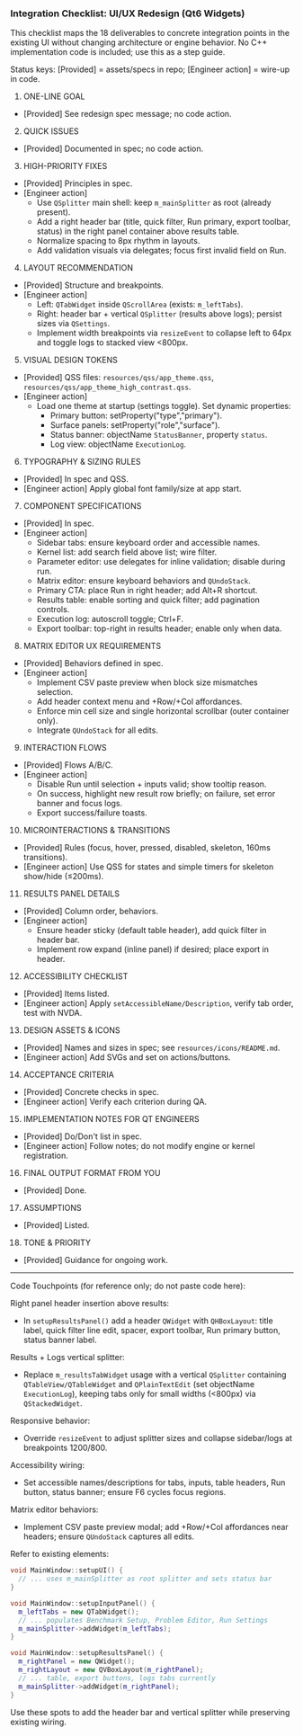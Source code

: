 ### Integration Checklist: UI/UX Redesign (Qt6 Widgets)

This checklist maps the 18 deliverables to concrete integration points in the existing UI without changing architecture or engine behavior. No C++ implementation code is included; use this as a step guide.

Status keys: [Provided] = assets/specs in repo; [Engineer action] = wire-up in code.

1. ONE-LINE GOAL

- [Provided] See redesign spec message; no code action.

2. QUICK ISSUES

- [Provided] Documented in spec; no code action.

3. HIGH-PRIORITY FIXES

- [Provided] Principles in spec.
- [Engineer action]
  - Use `QSplitter` main shell: keep `m_mainSplitter` as root (already present).
  - Add a right header bar (title, quick filter, Run primary, export toolbar, status) in the right panel container above results table.
  - Normalize spacing to 8px rhythm in layouts.
  - Add validation visuals via delegates; focus first invalid field on Run.

4. LAYOUT RECOMMENDATION

- [Provided] Structure and breakpoints.
- [Engineer action]
  - Left: `QTabWidget` inside `QScrollArea` (exists: `m_leftTabs`).
  - Right: header bar + vertical `QSplitter` (results above logs); persist sizes via `QSettings`.
  - Implement width breakpoints via `resizeEvent` to collapse left to 64px and toggle logs to stacked view <800px.

5. VISUAL DESIGN TOKENS

- [Provided] QSS files: `resources/qss/app_theme.qss`, `resources/qss/app_theme_high_contrast.qss`.
- [Engineer action]
  - Load one theme at startup (settings toggle). Set dynamic properties:
    - Primary button: setProperty("type","primary").
    - Surface panels: setProperty("role","surface").
    - Status banner: objectName `StatusBanner`, property `status`.
    - Log view: objectName `ExecutionLog`.

6. TYPOGRAPHY & SIZING RULES

- [Provided] In spec and QSS.
- [Engineer action] Apply global font family/size at app start.

7. COMPONENT SPECIFICATIONS

- [Provided] In spec.
- [Engineer action]
  - Sidebar tabs: ensure keyboard order and accessible names.
  - Kernel list: add search field above list; wire filter.
  - Parameter editor: use delegates for inline validation; disable during run.
  - Matrix editor: ensure keyboard behaviors and `QUndoStack`.
  - Primary CTA: place Run in right header; add Alt+R shortcut.
  - Results table: enable sorting and quick filter; add pagination controls.
  - Execution log: autoscroll toggle; Ctrl+F.
  - Export toolbar: top-right in results header; enable only when data.

8. MATRIX EDITOR UX REQUIREMENTS

- [Provided] Behaviors defined in spec.
- [Engineer action]
  - Implement CSV paste preview when block size mismatches selection.
  - Add header context menu and +Row/+Col affordances.
  - Enforce min cell size and single horizontal scrollbar (outer container only).
  - Integrate `QUndoStack` for all edits.

9. INTERACTION FLOWS

- [Provided] Flows A/B/C.
- [Engineer action]
  - Disable Run until selection + inputs valid; show tooltip reason.
  - On success, highlight new result row briefly; on failure, set error banner and focus logs.
  - Export success/failure toasts.

10. MICROINTERACTIONS & TRANSITIONS

- [Provided] Rules (focus, hover, pressed, disabled, skeleton, 160ms transitions).
- [Engineer action] Use QSS for states and simple timers for skeleton show/hide (≤200ms).

11. RESULTS PANEL DETAILS

- [Provided] Column order, behaviors.
- [Engineer action]
  - Ensure header sticky (default table header), add quick filter in header bar.
  - Implement row expand (inline panel) if desired; place export in header.

12. ACCESSIBILITY CHECKLIST

- [Provided] Items listed.
- [Engineer action] Apply `setAccessibleName/Description`, verify tab order, test with NVDA.

13. DESIGN ASSETS & ICONS

- [Provided] Names and sizes in spec; see `resources/icons/README.md`.
- [Engineer action] Add SVGs and set on actions/buttons.

14. ACCEPTANCE CRITERIA

- [Provided] Concrete checks in spec.
- [Engineer action] Verify each criterion during QA.

15. IMPLEMENTATION NOTES FOR QT ENGINEERS

- [Provided] Do/Don't list in spec.
- [Engineer action] Follow notes; do not modify engine or kernel registration.

16. FINAL OUTPUT FORMAT FROM YOU

- [Provided] Done.

17. ASSUMPTIONS

- [Provided] Listed.

18. TONE & PRIORITY

- [Provided] Guidance for ongoing work.

---

Code Touchpoints (for reference only; do not paste code here):

Right panel header insertion above results:

- In `setupResultsPanel()` add a header `QWidget` with `QHBoxLayout`: title label, quick filter line edit, spacer, export toolbar, Run primary button, status banner label.

Results + Logs vertical splitter:

- Replace `m_resultsTabWidget` usage with a vertical `QSplitter` containing `QTableView/QTableWidget` and `QPlainTextEdit` (set objectName `ExecutionLog`), keeping tabs only for small widths (<800px) via `QStackedWidget`.

Responsive behavior:

- Override `resizeEvent` to adjust splitter sizes and collapse sidebar/logs at breakpoints 1200/800.

Accessibility wiring:

- Set accessible names/descriptions for tabs, inputs, table headers, Run button, status banner; ensure F6 cycles focus regions.

Matrix editor behaviors:

- Implement CSV paste preview modal; add +Row/+Col affordances near headers; ensure `QUndoStack` captures all edits.

Refer to existing elements:

```111:149:src/mainwindow.cpp
void MainWindow::setupUI() {
  // ... uses m_mainSplitter as root splitter and sets status bar
}
```

```169:229:src/mainwindow.cpp
void MainWindow::setupInputPanel() {
  m_leftTabs = new QTabWidget();
  // ... populates Benchmark Setup, Problem Editor, Run Settings
  m_mainSplitter->addWidget(m_leftTabs);
}
```

```231:269:src/mainwindow.cpp
void MainWindow::setupResultsPanel() {
  m_rightPanel = new QWidget();
  m_rightLayout = new QVBoxLayout(m_rightPanel);
  // ... table, export buttons, logs tabs currently
  m_mainSplitter->addWidget(m_rightPanel);
}
```

Use these spots to add the header bar and vertical splitter while preserving existing wiring.




